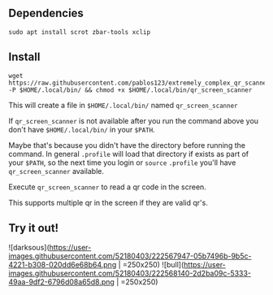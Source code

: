 ## Dependencies
```terminal
sudo apt install scrot zbar-tools xclip
```

## Install
```terminal
wget https://raw.githubusercontent.com/pablos123/extremely_complex_qr_scanner/main/qr_screen_scanner -P $HOME/.local/bin/ && chmod +x $HOME/.local/bin/qr_screen_scanner
```
This will create a file in `$HOME/.local/bin/` named `qr_screen_scanner`

If `qr_screen_scanner` is not available after you run the command above you don't have `$HOME/.local/bin/` in your `$PATH`.

Maybe that's because you didn't have the directory before running the command. In general `.profile` will load that directory if exists as part of your `$PATH`, so the next time you login or `source` `.profile` you'll have `qr_screen_scanner` available.

Execute `qr_screen_scanner` to read a qr code in the screen.

This supports multiple qr in the screen if they are valid qr's.

## Try it out!

![darksous](https://user-images.githubusercontent.com/52180403/222567947-05b7496b-9b5c-4221-b308-020dd6e68b64.png | =250x250)
![bull](https://user-images.githubusercontent.com/52180403/222568140-2d2ba09c-5333-49aa-9df2-6796d08a65d8.png | =250x250)
